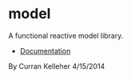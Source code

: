 model
=====

A functional reactive model library.

 * [Documentation](http://curran.github.io/model/docs/model.html)

By Curran Kelleher 4/15/2014

